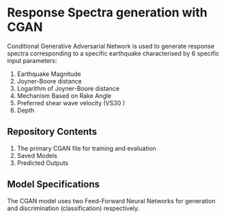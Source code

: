 # Response Spectra generation with CGAN
Conditional Generative Adversarial Network is used to generate response spectra corresponding to a specific earthquake characterised by 6 specific input parameters:
1. Earthquake Magnitude
1. Joyner-Boore distance
1. Logarithm of Joyner-Boore distance
1. Mechanism Based on Rake Angle
1. Preferred shear wave velocity (VS30 )
1. Depth

## Repository Contents
1. The primary CGAN file for training and evaluation
2. Saved Models
3. Predicted Outputs

## Model Specifications
The CGAN model uses two Feed-Forward Neural Networks for generation and discrimination (classification) respectively.

